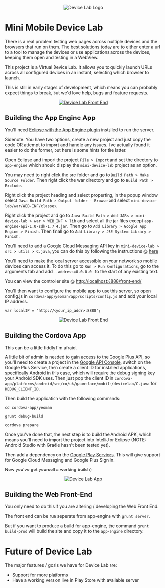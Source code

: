 <p align="center">
  <img src="http://i.imgur.com/mOthLyL.png" alt="Device Lab Logo"/>
</p>

Mini Mobile Device Lab
======================

There is a real problem testing web pages across multiple devices and the browsers that run on them. The best solutions today are to either enter a url to a tool to manage the devices or use applications across the devices, keeping them open and testing in a WebView.

This project is a Virtual Device Lab. It allows you to quickly launch URLs across all configured devices in an instant, selecting which browser to launch.

This is still in early stages of development, which means you can probably expect things to break, but we'd love help, bugs and feature requests.

<p align="center">
  <a href="http://youtu.be/DgwntGgosTQ">
  	<img src="http://i.imgur.com/8Pyoc1E.png" alt="Device Lab Front End"/>
  </a>
</p>

Building the App Engine App
---------------------------

You'll need [Eclipse with the App Engine plugin](https://developers.google.com/appengine/docs/java/gettingstarted/installing) installed to run the server.

Sidenote: You have two options, create a new project and just copy the code OR attempt to import and handle any issues. I've actually found it easier to do the former, but here is some hints for the latter.

Open Eclipse and import the project `File > Import` and set the directory to `app-engine` which should display the `mini-device-lab` project as an option.

You may need to right click the src folder and go to `Build Path > Make Source Folder`. Then right click the war directory and go to `Build Path > Exclude`.

Right click the project heading and select properting, in the popup window select `Java Build Path > Output folder - Browse` and select `mini-device-lab/war/WEB-INF/classes`.

Right click the project and go to `Java Build Path > Add JARs > mini-device-lab > war > WEB_INF > lib` and select all the jar files except `app-engine-api-1.0-sdk-1.7.4.jar`. Then go to `Add Library > Google App Engine > Finish`. Then finall go to `Add Library > JRE System Library > Finish`.

You'll need to add a Google Cloud Messaging API key in `mini-device-lab > src > utils > C.java`, you can do this by following the instructions @ [here](http://developer.android.com/google/gcm/gs.html)

You'll need to make the local server accessible on your network so mobile devices can access it. To do this go to `Run > Run Configurations`, go to the arguments tab and add `--address=0.0.0.0 ` to the start of any existing text.

You can view the controller site @ [http://localhost:8888/front-end/](http://localhost:8888/front-end/)

You'll then want to configure the mobile app to use this server, so open config.js in `cordova-app/yeoman/app/scripts/config.js` and add your local IP address.

`var localIP = 'http://<your_ip_addr>:8888';`

<p align="center">
  <img src="http://i.imgur.com/gCvZhRL.png" alt="Device Lab Front End"/>
</p>

Building the Cordova App
------------------------

This can be a little fiddly I'm afraid.

A little bit of admin is needed to gain access to the Google Plus API, so you'll need to create a project in the [Google API Console](https://code.google.com/apis/console/), switch on the Google Plus Service, then create a client ID for installed applications, specifically Android in this case, which will require the debug signing key your Android SDK uses. Then just pop the client ID in `cordova-app/platforms/android/src/co/uk/gauntface/mobile/devicelab/C.java` for `DEBUG_CLIENT_ID`.

Then build the application with the following commands:

`cd cordova-app/yeoman`

`grunt debug-build`

`cordova prepare`

Once you've done that, the next step is to build the Android APK, which means you'll need to import the  project into IntelliJ or Eclipse (NOTE: Android Studio with Gradle hasn't been tested yet).

Then add a dependency on the [Google Play Services](http://developer.android.com/google/play-services/setup.html). This will give support for Google Cloud Messaging and Google Plus Sign In.

Now you've got yourself a working build :)

<p align="center">
  <img src="http://i.imgur.com/xxF0ovI.png" alt="Device Lab App"/>
</p>

Building the Web Front-End
---------------------------

You only need to do this if you are altering / developing the Web Front End.

The front end can be run seperate from app-engine with `grunt server`.

But if you want to produce a build for app-engine, the command `grunt build-prod` will build the site and copy it to the `app-engine` directory.

Future of Device Lab
=====================

The major features / goals we have for Device Lab are:
- Support for more platforms
- Have a working version live in Play Store with available server
